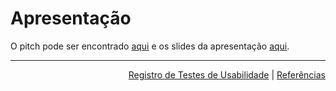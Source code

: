 # Apresentação

O pitch pode ser encontrado <a href="../presentation/pitch.mp4">aqui</a> e os slides da apresentação <a href="../presentation/slides.pdf">aqui</a>.

<hr>

<p align="right"><a href="./11-Registro de Testes de Usabilidade.md">Registro de Testes de Usabilidade</a> | <a href="./13-Referências.md">Referências</a></p>
